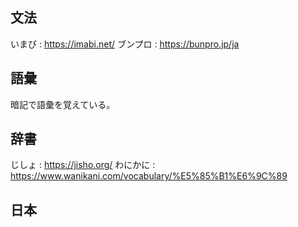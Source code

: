 ## 文法
いまび : https://imabi.net/
ブンプロ : https://bunpro.jp/ja

## 語彙
暗記で語彙を覚えている。

## 辞書
じしょ : https://jisho.org/
わにかに : https://www.wanikani.com/vocabulary/%E5%85%B1%E6%9C%89

## 日本
